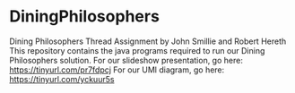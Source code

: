 # DiningPhilosophers
Dining Philosophers Thread Assignment
by John Smillie and Robert Hereth
This repository contains the java programs required to run our Dining Philosophers solution.
For our slideshow presentation, go here: https://tinyurl.com/pr7fdpcj
For our UMl diagram, go here: https://tinyurl.com/yckuur5s
